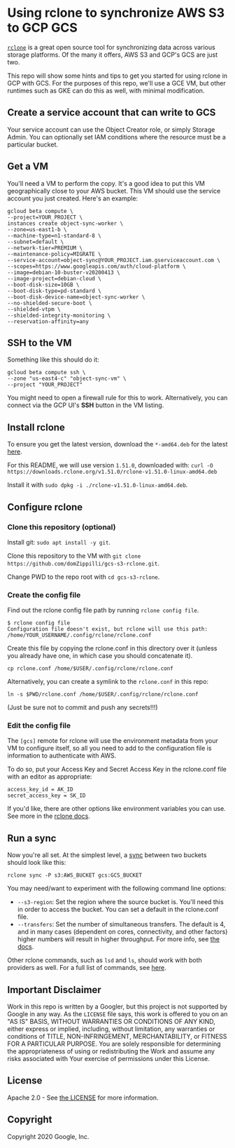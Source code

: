 # Using rclone to synchronize AWS S3 to GCP GCS

[`rclone`](https://www.rclone.org) is a great open source tool for synchronizing data across various storage platforms. Of the many it offers, AWS S3 and GCP's GCS are just two.

This repo will show some hints and tips to get you started for using rclone in GCP with GCS. For the purposes of this repo, we'll use a GCE VM, but other runtimes such as GKE can do this as well, with minimal modification.

## Create a service account that can write to GCS

Your service account can use the Object Creator role, or simply Storage Admin. You can optionally set IAM conditions where the resource must be a particular bucket.

## Get a VM

You'll need a VM to perform the copy. It's a good idea to put this VM geographically close to your AWS bucket. This VM should use the service account you just created. Here's an example:

``` shell
gcloud beta compute \
--project=YOUR_PROJECT \
instances create object-sync-worker \
--zone=us-east1-b \
--machine-type=n1-standard-8 \
--subnet=default \
--network-tier=PREMIUM \
--maintenance-policy=MIGRATE \
--service-account=object-sync@YOUR_PROJECT.iam.gserviceaccount.com \
--scopes=https://www.googleapis.com/auth/cloud-platform \
--image=debian-10-buster-v20200413 \
--image-project=debian-cloud \
--boot-disk-size=10GB \
--boot-disk-type=pd-standard \
--boot-disk-device-name=object-sync-worker \
--no-shielded-secure-boot \
--shielded-vtpm \
--shielded-integrity-monitoring \
--reservation-affinity=any
```

## SSH to the VM

Something like this should do it:

``` shell
gcloud beta compute ssh \
--zone "us-east4-c" "object-sync-vm" \
--project "YOUR_PROJECT"
```

You might need to open a firewall rule for this to work. Alternatively, you can connect via the GCP UI's **SSH** button in the VM listing.

## Install rclone

To ensure you get the latest version, download the `*-amd64.deb` for the latest [here](https://downloads.rclone.org/).

For this README, we will use version `1.51.0`, downloaded with: `curl -O https://downloads.rclone.org/v1.51.0/rclone-v1.51.0-linux-amd64.deb`

Install it with `sudo dpkg -i ./rclone-v1.51.0-linux-amd64.deb`.

## Configure rclone

### Clone this repository (optional)

Install git: `sudo apt install -y git`.

Clone this repository to the VM with `git clone https://github.com/domZippilli/gcs-s3-rclone.git`.

Change PWD to the repo root with `cd gcs-s3-rclone`.

### Create the config file

Find out the rclone config file path by running `rclone config file`.

``` text
$ rclone config file
Configuration file doesn't exist, but rclone will use this path:
/home/YOUR_USERNAME/.config/rclone/rclone.conf
```

Create this file by copying the rclone.conf in this directory over it (unless you already have one, in which case you should concatenate it).

`cp rclone.conf /home/$USER/.config/rclone/rclone.conf`

Alternatively, you can create a symlink to the `rclone.conf` in this repo:

`ln -s $PWD/rclone.conf /home/$USER/.config/rclone/rclone.conf`

(Just be sure not to commit and push any secrets!!!)

### Edit the config file

The `[gcs]` remote for rclone will use the environment metadata from your VM to configure itself, so all you need to add to the configuration file is information to authenticate with AWS.

To do so, put your Access Key and Secret Access Key in the rclone.conf file with an editor as appropriate:

``` text
access_key_id = AK_ID
secret_access_key = SK_ID
```

If you'd like, there are other options like environment variables you can use. See more in the [rclone docs](https://rclone.org/s3/#authentication).

## Run a sync

Now you're all set. At the simplest level, a [sync](https://rclone.org/commands/rclone_sync/) between two buckets should look like this:

`rclone sync -P s3:AWS_BUCKET gcs:GCS_BUCKET`

You may need/want to experiment with the following command line options:

  - `--s3-region`: Set the region where the source bucket is. You'll need this in order to access the bucket. You can set a default in the rclone.conf file.
  - `--transfers`: Set the number of simultaneous transfers. The default is 4, and in many cases (dependent on cores, connectivity, and other factors) higher numbers will result in higher throughput. For more info, see [the docs](https://rclone.org/docs/).

Other rclone commands, such as `lsd` and `ls`, should work with both providers as well. For a full list of commands, see [here](https://rclone.org/commands/).

## Important Disclaimer

Work in this repo is written by a Googler, but this project is not supported by Google in any way. As the `LICENSE` file says, this work is offered to you on an "AS IS" BASIS, WITHOUT WARRANTIES OR CONDITIONS OF ANY KIND, either express or implied, including, without limitation, any warranties or conditions of TITLE, NON-INFRINGEMENT, MERCHANTABILITY, or FITNESS FOR A PARTICULAR PURPOSE. You are solely responsible for determining the appropriateness of using or redistributing the Work and assume any risks associated with Your exercise of permissions under this License.

## License

Apache 2.0 - See [the LICENSE](/LICENSE) for more information.

## Copyright

Copyright 2020 Google, Inc.
